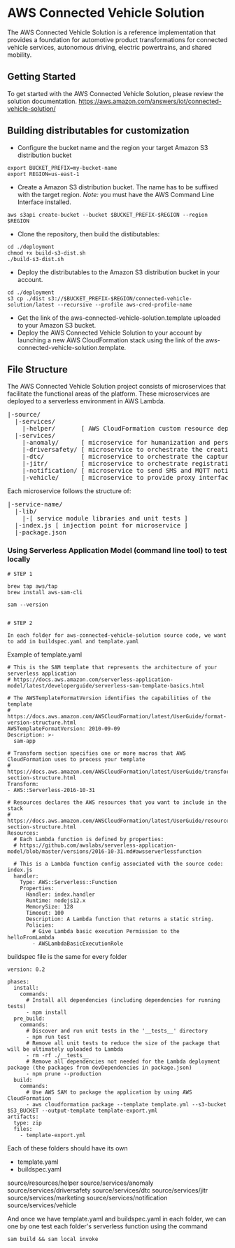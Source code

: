 # AWS Connected Vehicle Solution
The AWS Connected Vehicle Solution is a reference implementation that provides a foundation for automotive product transformations for connected vehicle services, autonomous driving, electric powertrains, and shared mobility.

## Getting Started
To get started with the AWS Connected Vehicle Solution, please review the solution documentation. https://aws.amazon.com/answers/iot/connected-vehicle-solution/

## Building distributables for customization
* Configure the bucket name and the region your target Amazon S3 distribution bucket
```
export BUCKET_PREFIX=my-bucket-name
export REGION=us-east-1
```

* Create a Amazon S3 distribution bucket. The name has to be suffixed with the target region. _Note:_ you must have the AWS Command Line Interface installed.
```
aws s3api create-bucket --bucket $BUCKET_PREFIX-$REGION --region $REGION
```

* Clone the repository, then build the distibutables:
```
cd ./deployment
chmod +x build-s3-dist.sh
./build-s3-dist.sh
```

* Deploy the distributables to the Amazon S3 distribution bucket in your account.

```
cd ./deployment
s3 cp ./dist s3://$BUCKET_PREFIX-$REGION/connected-vehicle-solution/latest --recursive --profile aws-cred-profile-name
```

* Get the link of the aws-connected-vehicle-solution.template uploaded to your Amazon S3 bucket.
* Deploy the AWS Connected Vehicle Solution to your account by launching a new AWS CloudFormation stack using the link of the aws-connected-vehicle-solution.template.

## File Structure
The AWS Connected Vehicle Solution project consists of microservices that facilitate the functional areas of the platform. These microservices are deployed to a serverless environment in AWS Lambda.

<pre>
|-source/
  |-services/
    |-helper/       [ AWS CloudFormation custom resource deployment helper ]
  |-services/
    |-anomaly/      [ microservice for humanization and persistence of identified anomalies ]
    |-driversafety/ [ microservice to orchestrate the creation of driver scores ]
    |-dtc/          [ microservice to orchestrate the capture, humanization and persistence of diagnostic trouble codes ]
    |-jitr/         [ microservice to orchestrate registration and policy creation for just-in-time registration of devices ]    
    |-notification/ [ microservice to send SMS and MQTT notifications for the solution ]
    |-vehicle/      [ microservice to provide proxy interface for the AWS Connected Vehicle Solution API ]    
</pre>

Each microservice follows the structure of:

<pre>
|-service-name/
  |-lib/
    |-[ service module libraries and unit tests ]
  |-index.js [ injection point for microservice ]
  |-package.json
</pre>

### Using Serverless Application Model (command line tool) to test locally

```
# STEP 1

brew tap aws/tap
brew install aws-sam-cli

sam --version


# STEP 2

In each folder for aws-connected-vehicle-solution source code, we want to add in buildspec.yaml and template.yaml
```


Example of template.yaml

```
# This is the SAM template that represents the architecture of your serverless application
# https://docs.aws.amazon.com/serverless-application-model/latest/developerguide/serverless-sam-template-basics.html

# The AWSTemplateFormatVersion identifies the capabilities of the template
# https://docs.aws.amazon.com/AWSCloudFormation/latest/UserGuide/format-version-structure.html
AWSTemplateFormatVersion: 2010-09-09
Description: >-
  sam-app

# Transform section specifies one or more macros that AWS CloudFormation uses to process your template
# https://docs.aws.amazon.com/AWSCloudFormation/latest/UserGuide/transform-section-structure.html
Transform:
- AWS::Serverless-2016-10-31

# Resources declares the AWS resources that you want to include in the stack
# https://docs.aws.amazon.com/AWSCloudFormation/latest/UserGuide/resources-section-structure.html
Resources:
  # Each Lambda function is defined by properties:
  # https://github.com/awslabs/serverless-application-model/blob/master/versions/2016-10-31.md#awsserverlessfunction

  # This is a Lambda function config associated with the source code: index.js
  handler:
    Type: AWS::Serverless::Function
    Properties:
      Handler: index.handler
      Runtime: nodejs12.x
      MemorySize: 128
      Timeout: 100
      Description: A Lambda function that returns a static string.
      Policies:
        # Give Lambda basic execution Permission to the helloFromLambda
        - AWSLambdaBasicExecutionRole
```

buildspec file is the same for every folder

```
version: 0.2

phases:
  install:
    commands:
      # Install all dependencies (including dependencies for running tests)
      - npm install
  pre_build:
    commands:
      # Discover and run unit tests in the '__tests__' directory
      - npm run test
      # Remove all unit tests to reduce the size of the package that will be ultimately uploaded to Lambda
      - rm -rf ./__tests__
      # Remove all dependencies not needed for the Lambda deployment package (the packages from devDependencies in package.json)
      - npm prune --production
  build:
    commands:
      # Use AWS SAM to package the application by using AWS CloudFormation
      - aws cloudformation package --template template.yml --s3-bucket $S3_BUCKET --output-template template-export.yml
artifacts:
  type: zip
  files:
    - template-export.yml
```

Each of these folders should have its own
- template.yaml
- buildspec.yaml

source/resources/helper
source/services/anomaly
source/services/driversafety
source/services/dtc
source/services/jitr
source/services/marketing
source/services/notification
source/services/vehicle

And once we have template.yaml and buildspec.yaml in each folder, we can one by one test each folder's serverless function using the command

```
sam build && sam local invoke
```